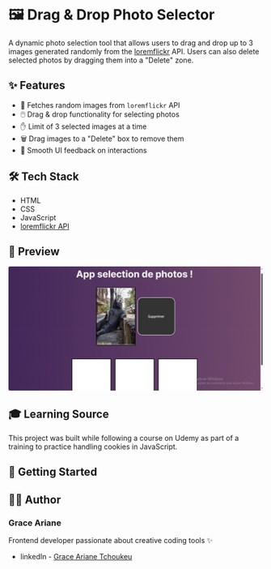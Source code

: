 # 🖼️ Drag & Drop Photo Selector

A dynamic photo selection tool that allows users to drag and drop up to 3 images generated randomly from the [loremflickr](https://loremflickr.com) API. Users can also delete selected photos by dragging them into a "Delete" zone.

## ✨ Features

- 📸 Fetches random images from `loremflickr` API  
- 🖱️ Drag & drop functionality for selecting photos  
- ✋ Limit of 3 selected images at a time  
- 🗑️ Drag images to a "Delete" box to remove them  
- 🎯 Smooth UI feedback on interactions

## 🛠️ Tech Stack

- HTML  
- CSS  
- JavaScript  
- [loremflickr API](https://loremflickr.com)

## 📸 Preview

![preview](./preview.png)

## 🎓 Learning Source
This project was built while following a course on Udemy as part of a training to practice handling cookies in JavaScript.

## 🚀 Getting Started


## 👨‍💻 Author

### Grace Ariane
Frontend developer passionate about creative coding tools ✨
- linkedIn - [Grace Ariane Tchoukeu](https://www.linkedin.com/in/grace-ariane-tchoukeu)
